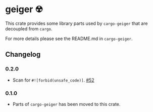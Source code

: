 geiger ☢
========

This crate provides some library parts used by `cargo-geiger` that are decoupled
from `cargo`.

For more details please see the README.md in `cargo-geiger`.

Changelog
---------

### 0.2.0
 - Scan for `#![forbid(unsafe_code)]`. [#52]

### 0.1.0
 - Parts of `cargo-geiger` has been moved to this crate.

[#52]: https://github.com/anderejd/cargo-geiger/pull/52


